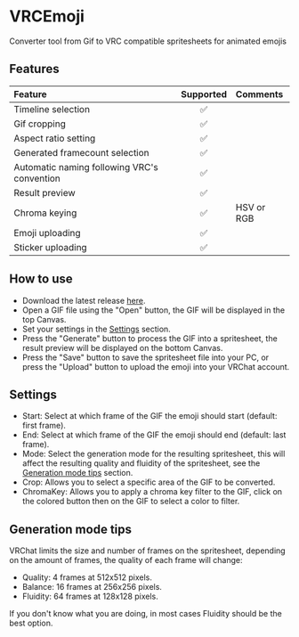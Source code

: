 # VRCEmoji
Converter tool from Gif to VRC compatible spritesheets for animated emojis

## Features

| Feature | Supported | Comments |
|:--------|:---------:|:---------|
|Timeline selection|:white_check_mark:||
|Gif cropping|:white_check_mark:||
|Aspect ratio setting|:white_check_mark:||
|Generated framecount selection|:white_check_mark:||
|Automatic naming following VRC's convention|:white_check_mark:||
|Result preview|:white_check_mark:|
|Chroma keying|:white_check_mark:|HSV or RGB
|Emoji uploading|:white_check_mark:|
|Sticker uploading|:white_check_mark:|

## How to use

- Download the latest release [here](http://github.com/Wakamu/VRCEmoji/releases/latest "Release").
- Open a GIF file using the "Open" button, the GIF will be displayed in the top Canvas.
- Set your settings in the [Settings](#settings) section.
- Press the "Generate" button to process the GIF into a spritesheet, the result preview will be displayed on the bottom Canvas.
- Press the "Save" button to save the spritesheet file into your PC, or press the "Upload" button to upload the emoji into your VRChat account.

## Settings

- Start: Select at which frame of the GIF the emoji should start (default: first frame).
- End: Select at which frame of the GIF the emoji should end (default: last frame).
- Mode: Select the generation mode for the resulting spritesheet, this will affect the resulting quality and fluidity of the spritesheet, see the [Generation mode tips](#generation-mode-tips) section.
- Crop: Allows you to select a specific area of the GIF to be converted.
- ChromaKey: Allows you to apply a chroma key filter to the GIF, click on the colored button then on the GIF to select a color to filter.

## Generation mode tips

VRChat limits the size and number of frames on the spritesheet, depending on the amount of frames, the quality of each frame will change:
- Quality: 4 frames at 512x512 pixels.
- Balance: 16 frames at 256x256 pixels.
- Fluidity: 64 frames at 128x128 pixels.

If you don't know what you are doing, in most cases Fluidity should be the best option.
